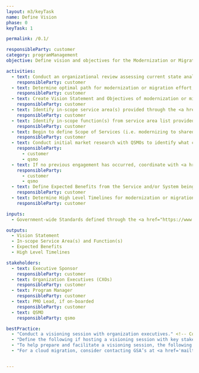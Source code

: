```yaml
---
layout: m3/keyTask
name: Define Vision
phase: 0
keyTask: 1

permalink: /0.1/

responsibleParty: customer
category: programManagement
objective: Define vision and objectives for the Modernization or Migration to Common Solution.

activities:
  - text: Conduct an organizational review assessing current state analysis to identify potential areas for a modernization or migration effort
    responsibleParty: customer
  - text: Determine optimal path for modernization or migration effort; keeping services in-house or moving to an external shared service solution (look to the <a href="https://community.max.gov/display/GSA/M3+Artifact+Samples">Embarking On Shared Services Strategies Tool</a>)
    responsibleParty: customer
  - text: Create Vision Statement and Objectives of modernization or migration
    responsibleParty: customer
  - text: Identify in-scope service area(s) provided through the <a href="https://www.ussm.gov/fibf/">Federal Integrated Business Framework (FIBF)</a> website (e.g. financial management, human capital, acquisition, grants management, travel)
    responsibleParty: customer
  - text: Identify in-scope function(s) from service area list provided through <a href="https://www.ussm.gov/fibf/">FIBF website</a>
    responsibleParty: customer
  - text: Begin to define Scope of Services (i.e. modernizing to shared system, migrating to shared transaction processing service(s), or both)
    responsibleParty: customer
  - text: Conduct initial market research with QSMOs to identify what currently exists in the QSMO Marketplace
    responsibleParty:
      - customer
      - qsmo
  - text: If no previous engagement has occurred, coordinate with <a href="https://ussm.gsa.gov/qsmo/">QSMOs</a> for costing information, additional detail, and <a href="https://ussm.gsa.gov/assets/files/Investment-Planning-Guidance-March%202021.pdf">Investment Action Planning (IAP)</a> discussions
    responsibleParty:
      - customer
      - qsmo
  - text: Define Expected Benefits from the Service and/or System being acquired
    responsibleParty: customer
  - text: Determine High Level Timelines for modernization or migration
    responsibleParty: customer

inputs:
  - Government-wide Standards defined through the <a href="https://www.ussm.gov/fibf/">FIBF website</a>

outputs:
  - Vision Statement
  - In-scope Service Area(s) and Function(s)
  - Expected Benefits
  - High Level Timelines

stakeholders:
  - text: Executive Sponsor
    responsibleParty: customer
  - text: Organization Executives (CXOs)
    responsibleParty: customer
  - text: Program Manager
    responsibleParty: customer
  - text: PMO Lead, if on-boarded
    responsibleParty: customer
  - text: QSMO
    responsibleParty: qsmo

bestPractice:
  - "Conduct a visioning session with organization executives." <!-- Consider contacting <a href='mailto:ussm.m3@gsa.gov'>ussm.m3@gsa.gov</a> for facilitation services -->
  - "Define the following if hosting a visioning session with key stakeholders: vision statement and objectives, identify which service areas will be migrated to a common solution, identify service provider functions available through the <a href='https://www.ussm.gov/fibf/'>FIBF</a>, establish understanding of expected benefits and high level timelines"
  - "To help prepare and facilitate a visioning session, the following documents can be used: search “Establish or Update your Vision Statement” on <a href='https://www.pic.gov/pic-resources/' aria-label ='Pic resources'>pic.gov</a> to define vision, leverage the <a href='https://www.pic.gov/goalplaybook/'>Goal Playbook</a> to create goals or search “Set or Revise Goals” on <a href='https://www.pic.gov/pic-resources/' aria-label ='Pic resources'>pic.gov</a>, and search “Outcomes Matrix” on <a href='https://www.pic.gov/pic-resources/' aria-label ='Pic resources'>pic.gov</a> to help define the end state"
  - "For a cloud migration, consider contacting GSA’s at <a href='mailto:dccoi@gsa.gov'>dccoi@gsa.gov</a> and review the following resources in MAX: “Cloud Readiness: Preparing Your Agency for Migration”, “Key Cost Considerations for Agencies Planning Cloud Migration”, “DCOI PMO IaaS Considerations for the Data Center Community”"


---
```

